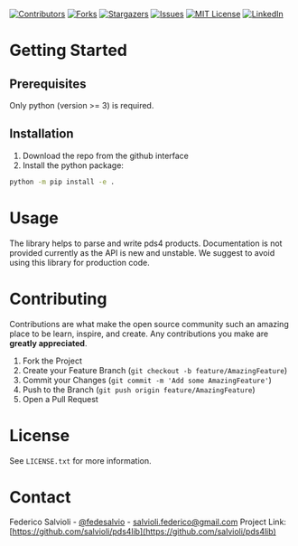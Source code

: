 [![Contributors][contributors-shield]][contributors-url]
[![Forks][forks-shield]][forks-url]
[![Stargazers][stars-shield]][stars-url]
[![Issues][issues-shield]][issues-url]
[![MIT License][license-shield]][license-url]
[![LinkedIn][linkedin-shield]][linkedin-url]

# Getting Started

## Prerequisites
Only python (version >= 3) is required.

## Installation
1. Download the repo from the github interface
2. Install the python package: 
```sh
python -m pip install -e .
```

# Usage
The library helps to parse and write pds4 products. Documentation is not provided currently as the API is new and unstable. We suggest to avoid using this library for production code.

# Contributing
Contributions are what make the open source community such an amazing place to be learn, inspire, and create. Any contributions you make are **greatly appreciated**.

1. Fork the Project
2. Create your Feature Branch (`git checkout -b feature/AmazingFeature`)
3. Commit your Changes (`git commit -m 'Add some AmazingFeature'`)
4. Push to the Branch (`git push origin feature/AmazingFeature`)
5. Open a Pull Request

# License
See `LICENSE.txt` for more information.

# Contact
Federico Salvioli - [@fedesalvio](https://twitter.com/fedesalvio) - salvioli.federico@gmail.com
Project Link: [https://github.com/salvioli/pds4lib](https://github.com/salvioli/pds4lib)


[contributors-shield]: https://img.shields.io/github/contributors/salvioli/pds4lib.svg?style=flat-square
[contributors-url]: https://github.com/salvioli/pds4lib/graphs/contributors
[forks-shield]: https://img.shields.io/github/forks/salvioli/pds4lib.svg?style=flat-square
[forks-url]: https://github.com/salvioli/pds4lib/network/members
[stars-shield]: https://img.shields.io/github/stars/salvioli/pds4lib.svg?style=flat-square
[stars-url]: https://github.com/salvioli/pds4lib/stargazers
[issues-shield]: https://img.shields.io/github/issues/salvioli/pds4lib.svg?style=flat-square
[issues-url]: https://github.com/salvioli/pds4lib/issues
[license-shield]: https://img.shields.io/github/license/salvioli/pds4lib.svg?style=flat-square
[license-url]: https://github.com/salvioli/pds4lib/blob/master/LICENSE.txt
[linkedin-shield]: https://img.shields.io/badge/-LinkedIn-black.svg?style=flat-square&logo=linkedin&colorB=555
[linkedin-url]: https://linkedin.com/in/salvioli